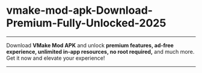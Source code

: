 # vmake-mod-apk-Download-Premium-Fully-Unlocked-2025
---

Download **VMake Mod APK** and unlock **premium features, ad-free experience, unlimited in-app resources, no root required,** and much more. Get it now and elevate your experience!

---